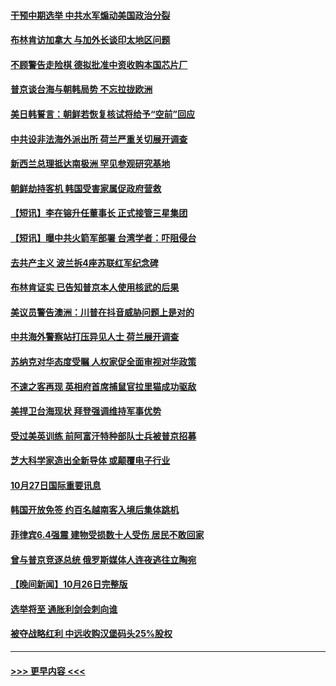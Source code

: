#### [干预中期选举 中共水军煽动美国政治分裂](../pages/prog202/a103561696.md?t=10280950) 
#### [布林肯访加拿大 与加外长谈印太地区问题](../pages/prog202/a103561691.md?t=10280950) 
#### [不顾警告走险棋 德拟批准中资收购本国芯片厂](../pages/prog202/a103561703.md?t=10280950) 
#### [普京谈台海与朝韩局势 不忘拉拢欧洲](../pages/prog202/a103561625.md?t=10280950) 
#### [美日韩誓言：朝鲜若恢复核试将给予“空前”回应](../pages/prog202/a103561619.md?t=10280950) 
#### [中共设非法海外派出所 荷兰严重关切展开调查](../pages/prog202/a103561536.md?t=10280950) 
#### [新西兰总理抵达南极洲 罕见参观研究基地](../pages/prog202/a103561538.md?t=10280950) 
#### [朝鲜劫持客机 韩国受害家属促政府营救](../pages/prog202/a103561540.md?t=10280950) 
#### [【短讯】李在镕升任董事长 正式接管三星集团](../pages/prog202/a103561542.md?t=10280950) 
#### [【短讯】曝中共火箭军部署 台湾学者：吓阻侵台](../pages/prog202/a103561531.md?t=10280950) 
#### [去共产主义 波兰拆4座苏联红军纪念碑](../pages/prog202/a103561482.md?t=10280950) 
#### [布林肯证实 已告知普京本人使用核武的后果](../pages/prog202/a103561372.md?t=10280950) 
#### [美议员警告澳洲：川普在抖音威胁问题上是对的](../pages/prog202/a103561465.md?t=10280950) 
#### [中共海外警察站打压异见人士 荷兰展开调查](../pages/prog202/a103561379.md?t=10280950) 
#### [苏纳克对华态度受瞩 人权家促全面审视对华政策](../pages/prog202/a103561355.md?t=10280950) 
#### [不速之客再现 英相府首席捕鼠官拉里猫成功驱敌](../pages/prog202/a103561267.md?t=10280950) 
#### [美捍卫台海现状 拜登强调维持军事优势](../pages/prog202/a103561332.md?t=10280950) 
#### [受过美英训练 前阿富汗特种部队士兵被普京招募](../pages/prog202/a103561246.md?t=10280950) 
#### [芝大科学家造出全新导体 或颠覆电子行业](../pages/prog202/a103561257.md?t=10280950) 
#### [10月27日国际重要讯息](../pages/prog202/a103561216.md?t=10280950) 
#### [韩国开放免签 约百名越南客入境后集体跳机](../pages/prog202/a103561187.md?t=10280950) 
#### [菲律宾6.4强震 建物受损数十人受伤 居民不敢回家](../pages/prog202/a103561131.md?t=10280950) 
#### [曾与普京竞逐总统 俄罗斯媒体人连夜逃往立陶宛](../pages/prog202/a103561097.md?t=10280950) 
#### [【晚间新闻】10月26日完整版](../pages/prog202/a103560964.md?t=10280950) 
#### [选举将至 通胀利剑会刺向谁](../pages/prog202/a103560843.md?t=10280950) 
#### [被夺战略红利 中远收购汉堡码头25%股权](../pages/prog202/a103560835.md?t=10280950) 

----
#### [ >>> 更早内容 <<< ](../indexes/prog202-earlier.md)

